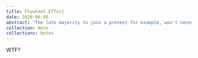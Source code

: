 ```yaml
---
title: Flywheel Effect
date: 2020-06-06
abstract: "The late majority to join a protest for example, won't necessarily be protesting because they believe what you believe. They'll be doing so, because it has now become socially dangerous not too."
collection: Note
collections: Notes
---
```

WTF?